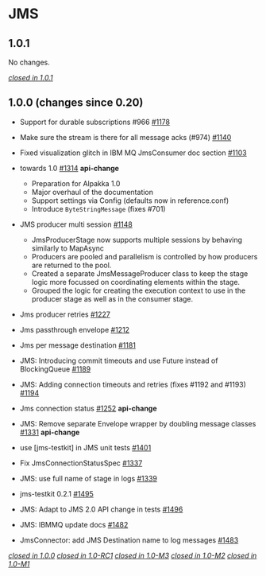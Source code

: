 # JMS

## 1.0.1

No changes.

[*closed in 1.0.1*](https://github.com/akka/alpakka/issues?q=is%3Aclosed+milestone%3A1.0.1+label%3Ap%3Ajms)


## 1.0.0 (changes since 0.20)

* Support for durable subscriptions #966 [#1178](https://github.com/akka/alpakka/pull/1178)   

* Make sure the stream is there for all message acks (#974) [#1140](https://github.com/akka/alpakka/pull/1140)   

* Fixed visualization glitch in IBM MQ JmsConsumer doc section [#1103](https://github.com/akka/alpakka/pull/1103)   

* towards 1.0 [#1314](https://github.com/akka/alpakka/pull/1314)  **api-change**  
    * Preparation for Alpakka 1.0
    * Major overhaul of the documentation
    * Support settings via Config (defaults now in reference.conf)
    * Introduce `ByteStringMessage` (fixes #701)

* JMS producer multi session [#1148](https://github.com/akka/alpakka/pull/1148)   
    - JmsProducerStage now supports multiple sessions by behaving
      similarly to MapAsync
    - Producers are pooled and parallelism is controlled by how producers
      are returned to the pool.
    - Created a separate JmsMessageProducer class to keep the stage logic
      more focussed on coordinating elements within the stage.
    - Grouped the logic for creating the execution context to use in the
      producer stage as well as in the consumer stage.

* Jms producer retries [#1227](https://github.com/akka/alpakka/pull/1227)   

* Jms passthrough envelope [#1212](https://github.com/akka/alpakka/pull/1212)   

* Jms per message destination [#1181](https://github.com/akka/alpakka/pull/1181)   

* JMS: Introducing commit timeouts and use Future instead of BlockingQueue [#1189](https://github.com/akka/alpakka/pull/1189)   

* JMS: Adding connection timeouts and retries (fixes #1192 and #1193) [#1194](https://github.com/akka/alpakka/pull/1194)   

* Jms connection status [#1252](https://github.com/akka/alpakka/pull/1252)  **api-change**  

* JMS: Remove separate Envelope wrapper by doubling message classes [#1331](https://github.com/akka/alpakka/pull/1331)  **api-change**  

* use [jms-testkit] in JMS unit tests [#1401](https://github.com/akka/alpakka/pull/1401)   

* Fix JmsConnectionStatusSpec [#1337](https://github.com/akka/alpakka/pull/1337)   

* JMS: use full name of stage in logs [#1339](https://github.com/akka/alpakka/pull/1339)   

* jms-testkit 0.2.1 [#1495](https://github.com/akka/alpakka/pull/1495)   

* JMS: Adapt to JMS 2.0 API change in tests [#1496](https://github.com/akka/alpakka/pull/1496)   

* JMS: IBMMQ update docs [#1482](https://github.com/akka/alpakka/pull/1482)   

* JmsConnector: add JMS Destination name to log messages [#1483](https://github.com/akka/alpakka/pull/1483)   

[*closed in 1.0.0*](https://github.com/akka/alpakka/issues?q=is%3Aclosed+milestone%3A1.0.0+label%3Ap%3Ajms)
[*closed in 1.0-RC1*](https://github.com/akka/alpakka/issues?q=is%3Aclosed+milestone%3A1.0-RC1+label%3Ap%3Ajms)
[*closed in 1.0-M3*](https://github.com/akka/alpakka/issues?q=is%3Aclosed+milestone%3A1.0-M3+label%3Ap%3Ajms)
[*closed in 1.0-M2*](https://github.com/akka/alpakka/issues?q=is%3Aclosed+milestone%3A1.0-M2+label%3Ap%3Ajms)
[*closed in 1.0-M1*](https://github.com/akka/alpakka/issues?q=is%3Aclosed+milestone%3A1.0-M1+label%3Ap%3Ajms)
